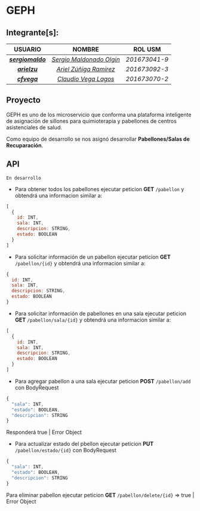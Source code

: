 GEPH
==========
Integrante[s]:
--------------
|  USUARIO  |       NOMBRE       |     ROL USM     |
|:------------:|:------------------:|:-----------:|
|[**_sergiomaldo_**](https://github.com/sergiomaldo)|[_Sergio Maldonado Olgin_](mailto:sergio.maldonado@sansano.usm.cl)|*201673041-9*|
|[**_arielzu_**](https://github.com/arielzu)|[_Ariel Zúñiga Ramirez_](mailto:ariel.zunigar@sansano.usm.cl)|*201673092-3*|
|[**_cfvega_**](https://github.com/cfvega)|[_Claudio Vega Lagos_](mailto:claudiov.lagos@gmail.com)|*201673070-2*|

Proyecto
---------
GEPH es uno de los microservicio que conforma una plataforma inteligente de asignación de sillones para quimioterapia y pabellones de centros asistenciales de salud.

Como equipo de desarrollo se nos asignó desarrollar **Pabellones/Salas de Recuparación**.

API
-------
````
En desarrollo
````
* Para obtener todos los pabellones ejecutar peticion **GET**  `/pabellon` y obtendrá una informacion similar a:
```javascript
[
  {
    id: INT,
    sala: INT,
    descripcion: STRING,
    estado: BOOLEAN
  }
]
````

* Para solicitar información de un pabellon ejecutar peticion **GET**  `/pabellon/{id}` y obtendrá una informacion similar a:
```javascript
{
  id: INT,
  sala: INT,
  descripcion: STRING,
  estado: BOOLEAN
}
````

* Para solicitar información de pabellones en una sala ejecutar peticion **GET**  `/pabellon/sala/{id}` y obtendrá una informacion similar a:
```javascript
[
  {
    id: INT,
    sala: INT,
    descripcion: STRING,
    estado: BOOLEAN
  }
]
````

* Para agregar pabellon a una sala ejecutar peticion **POST**  `/pabellon/add` con BodyRequest
```javascript
{
  "sala": INT,
  "estado": BOOLEAN,
  "descripcion": STRING
}
````
Responderá true | Error Object

* Para actualizar estado del pbellon ejecutar peticion **PUT**  `/pabellon/estado/{id}` con BodyRequest
```javascript
{
  "sala": INT,
  "estado": BOOLEAN,
  "descripcion": STRING
}
````

Para eliminar pabellon ejecutar peticion **GET**  `/pabellon/delete/{id}` => true | Error Object
